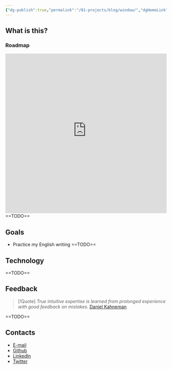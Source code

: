 ```yaml
---
{"dg-publish":true,"permalink":"/01-projects/blog/window/","dgHomeLink":true,"dgPassFrontmatter":false,"dgShowBacklinks":false,"dgShowLocalGraph":true}
---
```



## What is this?

### Roadmap
<iframe src="https://ronindashboards-us.herokuapp.com/jira/shared/dashboard?boardToken=VTJGc2RHVmtYMThvR2N5UXlodFFTUnB3ZytJVTBNWGVLbTdVU096cVJMeGtqWVY2NHh0a2loc005Vmx5Y3dJUWFES2FjRVBiZE5sUW12UU1XaU8wY0NzWWlsazBzeUlwa0czWXNYb3RjdElZQ2pZTEJCcGtnb3o1RmdBb3VPQVVRbitTUTZBVURsSEVhYlFra09JcXpQNkVEa01INithWFN2b0l2UCtXMXdqeW9ZR0FKbzBOYzlWcDlhbWF1azA5VmMxNzd1VFNUK0gweG80Qi9Sc09xZC9xeDdVL09hcktIaDAwSWR2ZGZwSVlYZzhWYm5Ba2p3ZDZqcmduakhHLw%3D%3D" style="width: 100%; height:500px;border: none"></iframe>
==TODO==

## Goals
- Practice my English writing 
==TODO==

## Technology
==TODO==

## Feedback

> [!Quote] *True intuitive expertise is learned from prolonged experience with good feedback on mistakes.* [Daniel Kahneman](https://en.wikipedia.org/wiki/Daniel_Kahneman)

==TODO==


<div class="transclusion internal-embed is-loaded"><div class="markdown-embed">

<div class="markdown-embed-title">



</div>



## Contacts
- [E-mail](mailto:gabrielmelocomp@gmail.com)
-   [Github](https://github.com/gabrielmmelo)
-   [LinkedIn](https://linkedin.com/in/gabrielmmelo)
-   [Twitter](https://twitter.com/gabrieltaoff)



</div></div>
